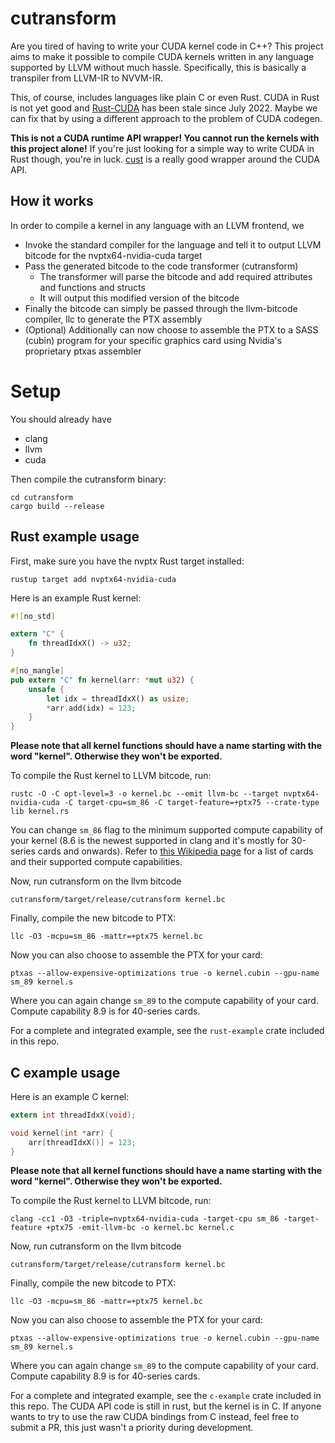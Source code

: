 # cutransform
Are you tired of having to write your CUDA kernel code in C++?
This project aims to make it possible to compile CUDA kernels written in any language supported by LLVM without much hassle.
Specifically, this is basically a transpiler from LLVM-IR to NVVM-IR.

This, of course, includes languages like plain C or even Rust.
CUDA in Rust is not yet good and [Rust-CUDA](https://github.com/Rust-GPU/Rust-CUDA) has been stale since July 2022.
Maybe we can fix that by using a different approach to the problem of CUDA codegen.

**This is not a CUDA runtime API wrapper! You cannot run the kernels with this project alone!**
If you're just looking for a simple way to write CUDA in Rust though, you're in luck.
[cust](https://crates.io/crates/cust) is a really good wrapper around the CUDA API.


## How it works
In order to compile a kernel in any language with an LLVM frontend, we

* Invoke the standard compiler for the language and tell it to output LLVM bitcode for the nvptx64-nvidia-cuda target
* Pass the generated bitcode to the code transformer (cutransform)
  * The transformer will parse the bitcode and add required attributes and functions and structs
  * It will output this modified version of the bitcode
* Finally the bitcode can simply be passed through the llvm-bitcode compiler, llc to generate the PTX assembly
* (Optional) Additionally can now choose to assemble the PTX to a SASS (cubin) program for your specific graphics card using Nvidia's proprietary ptxas assembler


# Setup
You should already have

* clang
* llvm
* cuda

Then compile the cutransform binary:

    cd cutransform
    cargo build --release


## Rust example usage
First, make sure you have the nvptx Rust target installed:

    rustup target add nvptx64-nvidia-cuda

Here is an example Rust kernel:
```rust
#![no_std]

extern "C" {
    fn threadIdxX() -> u32;
}

#[no_mangle]
pub extern "C" fn kernel(arr: *mut u32) {
    unsafe {
        let idx = threadIdxX() as usize;
        *arr.add(idx) = 123;
    }
}
```

**Please note that all kernel functions should have a name starting with the word "kernel". Otherwise they won't be exported.**

To compile the Rust kernel to LLVM bitcode, run:

    rustc -O -C opt-level=3 -o kernel.bc --emit llvm-bc --target nvptx64-nvidia-cuda -C target-cpu=sm_86 -C target-feature=+ptx75 --crate-type lib kernel.rs

You can change `sm_86` flag to the minimum supported compute capability of your kernel (8.6 is the newest supported in clang and it's mostly for 30-series cards and onwards).
Refer to [this Wikipedia page](https://en.wikipedia.org/wiki/CUDA#GPUs_supported) for a list of cards and their supported compute capabilities.

Now, run cutransform on the llvm bitcode

    cutransform/target/release/cutransform kernel.bc

Finally, compile the new bitcode to PTX:

    llc -O3 -mcpu=sm_86 -mattr=+ptx75 kernel.bc

Now you can also choose to assemble the PTX for your card:

    ptxas --allow-expensive-optimizations true -o kernel.cubin --gpu-name sm_89 kernel.s

Where you can again change `sm_89` to the compute capability of your card.
Compute capability 8.9 is for 40-series cards.

For a complete and integrated example, see the `rust-example` crate included in this repo.


## C example usage
Here is an example C kernel:
```c
extern int threadIdxX(void);

void kernel(int *arr) {
    arr[threadIdxX()] = 123;
}
```

**Please note that all kernel functions should have a name starting with the word "kernel". Otherwise they won't be exported.**

To compile the Rust kernel to LLVM bitcode, run:

    clang -cc1 -O3 -triple=nvptx64-nvidia-cuda -target-cpu sm_86 -target-feature +ptx75 -emit-llvm-bc -o kernel.bc kernel.c

Now, run cutransform on the llvm bitcode

    cutransform/target/release/cutransform kernel.bc

Finally, compile the new bitcode to PTX:

    llc -O3 -mcpu=sm_86 -mattr=+ptx75 kernel.bc

Now you can also choose to assemble the PTX for your card:

    ptxas --allow-expensive-optimizations true -o kernel.cubin --gpu-name sm_89 kernel.s

Where you can again change `sm_89` to the compute capability of your card.
Compute capability 8.9 is for 40-series cards.

For a complete and integrated example, see the `c-example` crate included in this repo.
The CUDA API code is still in rust, but the kernel is in C.
If anyone wants to try to use the raw CUDA bindings from C instead, feel free to submit a PR, this just wasn't a priority during development.

